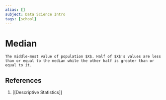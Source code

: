 ```yaml
---
alias: []
subject: Data Science Intro
tags: [school]
---
```

# Median

```ad-note
The middle-most value of population $X$. Half of $X$'s values are less than or equal to the median while the other half is greater than or equal to it.
```

## References
1. [[Descriptive Statistics]]